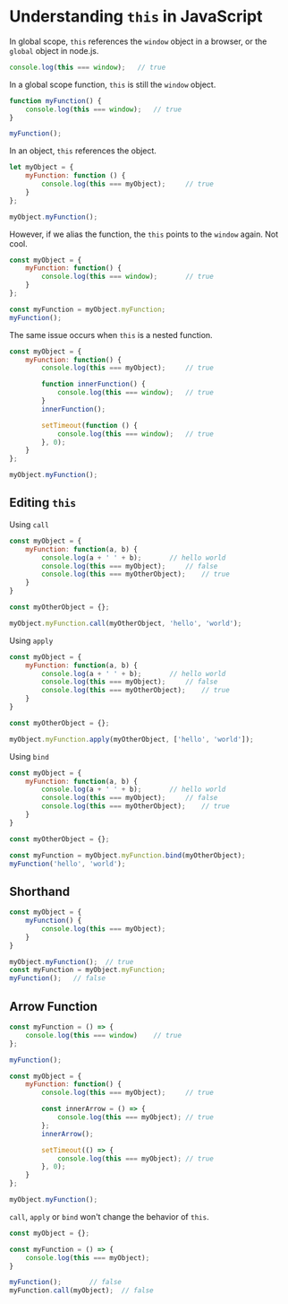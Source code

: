 # Understanding `this` in JavaScript

In global scope, `this` references the `window` object in a browser, or the `global` object in node.js.

```javascript
console.log(this === window);   // true
```

In a global scope function, `this` is still the `window` object.

```javascript
function myFunction() {
    console.log(this === window);   // true
}

myFunction();
```

In an object, `this` references the object.

```javascript
let myObject = {
    myFunction: function () {
        console.log(this === myObject);     // true
    }
};

myObject.myFunction();
```

However, if we alias the function, the `this` points to the `window` again. Not cool.

```javascript
const myObject = {
    myFunction: function() {
        console.log(this === window);       // true
    }
};

const myFunction = myObject.myFunction;
myFunction();
```

The same issue occurs when `this` is a nested function.

```javascript
const myObject = {
    myFunction: function() {
        console.log(this === myObject);     // true

        function innerFunction() {
            console.log(this === window);   // true
        }
        innerFunction();

        setTimeout(function () {
            console.log(this === window);   // true
        }, 0);
    }
};

myObject.myFunction();
```

## Editing `this`

Using `call`

```javascript
const myObject = {
    myFunction: function(a, b) {
        console.log(a + ' ' + b);       // hello world
        console.log(this === myObject);     // false
        console.log(this === myOtherObject);    // true
    }
}

const myOtherObject = {};

myObject.myFunction.call(myOtherObject, 'hello', 'world');
```

Using `apply`

```javascript
const myObject = {
    myFunction: function(a, b) {
        console.log(a + ' ' + b);       // hello world
        console.log(this === myObject);     // false
        console.log(this === myOtherObject);    // true
    }
}

const myOtherObject = {};

myObject.myFunction.apply(myOtherObject, ['hello', 'world']);
```

Using `bind`

```javascript
const myObject = {
    myFunction: function(a, b) {
        console.log(a + ' ' + b);       // hello world
        console.log(this === myObject);     // false
        console.log(this === myOtherObject);    // true
    }
}

const myOtherObject = {};

const myFunction = myObject.myFunction.bind(myOtherObject);
myFunction('hello', 'world');
```

## Shorthand

```javascript
const myObject = {
    myFunction() {
        console.log(this === myObject);
    }
}

myObject.myFunction();  // true
const myFunction = myObject.myFunction;
myFunction();   // false
```

## Arrow Function

```javascript
const myFunction = () => {
    console.log(this === window)    // true
};

myFunction();
```

```javascript
const myObject = {
    myFunction: function() {
        console.log(this === myObject);     // true

        const innerArrow = () => {
            console.log(this === myObject); // true
        };
        innerArrow();

        setTimeout(() => {
            console.log(this === myObject); // true
        }, 0);
    }
};

myObject.myFunction();
```

`call`, `apply` or `bind` won't change the behavior of `this`.

```javascript
const myObject = {};

const myFunction = () => {
    console.log(this === myObject);
}

myFunction();       // false
myFunction.call(myObject);  // false
```


